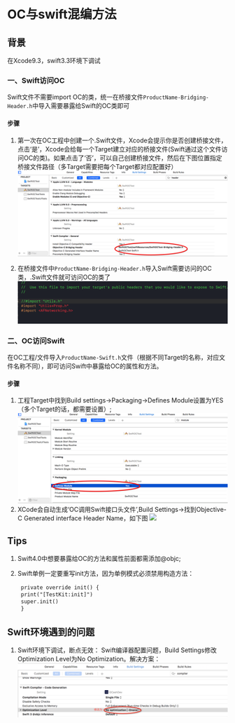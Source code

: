 # OC与swift混编方法
## 背景
在Xcode9.3，swift3.3环境下调试

### 一、Swift访问OC	
Swift文件不需要import OC的类，统一在桥接文件`ProductName-Bridging-Header.h`中导入需要暴露给Swift的OC类即可

#### 步骤
1. 第一次在OC工程中创建一个.Swift文件，Xcode会提示你是否创建桥接文件，点击‘是’，Xcode会给每一个Target建立对应的桥接文件(Swift通过这个文件访问OC的类)。如果点击了‘否’，可以自己创建桥接文件，然后在下图位置指定桥接文件路径（多Target需要把每个Target都对应配置好）
![](./swift_oc.png) 

2. 在桥接文件中`ProductName-Bridging-Header.h`导入Swift需要访问的OC类，.Swift文件就可访问OC的类了
![](./swift_in_oc.png)

### 二、OC访问Swift
在OC工程/文件导入`ProductName-Swift.h`文件（根据不同Target的名称，对应文件名称不同），即可访问Swift中暴露给OC的属性和方法。


#### 步骤

1. 工程Target中找到Build settings->Packaging->Defines Module设置为YES（多个Target的话，都需要设置）;
![](./oc_swift.png) 
2. XCode会自动生成‘OC调用Swift接口头文件’,Build Settings->找到Objective-C Generated interface Header Name，如下图
![](./oc_swift_bridge)


## Tips
1. Swift4.0中想要暴露给OC的方法和属性前面都需添加@objc;
2. Swift单例一定要重写init方法，因为单例模式必须禁用构造方法：
		
		private override init() {
        print("[TestKit:init]")
        super.init()
    	}

## Swift环境遇到的问题
1. Swift环境下调试，断点无效：
Swift编译器配置问题，Build Settings修改Optimization Level为No Optimization。解决方案：
![](./swift_breakpoint.png)
